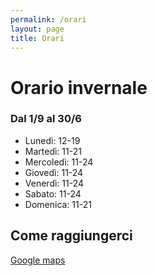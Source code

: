 ```yaml
---
permalink: /orari
layout: page
title: Orari
---
```


# Orario invernale
### Dal 1/9 al 30/6

- Lunedì: 12-19
- Martedì: 11-21
- Mercoledì: 11-24
- Giovedì: 11-24
- Venerdì: 11-24
- Sabato: 11-24
- Domenica: 11-21

## Come raggiungerci

[Google maps](https://g.co/kgs/hyEMZGk)
